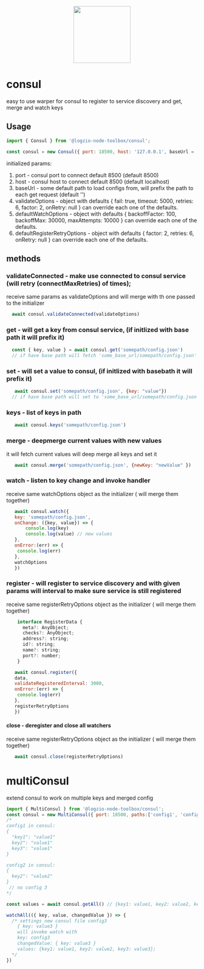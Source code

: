 <p align="center">
  <a href="http://logz.io">
    <img height="150px" src="https://logz.io/wp-content/uploads/2017/06/new-logzio-logo.png">
  </a>
</p>

# consul
easy to use warper for consul to register to service discovery and get, merge and watch keys

## Usage
```javascript
import { Consul } from '@logzio-node-toolbox/consul';

const consul = new Consul({ port: 18500, host: '127.0.0.1', baseUrl = 'some_base_url' });
```
initialized params:
1. port - consul port to connect default 8500 (default 8500)
2. host - consul host to connect default 8500 (default localhost)
3. baseUrl - some default path to load configs from, will prefix the path to each get request (default '')
4. validateOptions - object with defaults { fail: true, timeout: 5000, retries: 6, factor: 2, onRetry: null }
    can override each one of the defaults.
5. defaultWatchOptions - object with defaults { backoffFactor: 100, backoffMax: 30000, maxAttempts: 10000 }
    can override each one of the defaults.
6. defaultRegisterRetryOptions - object with defaults { factor: 2, retries: 6, onRetry: null }
    can override each one of the defaults.

## methods
### validateConnected - make use connected to consul service (will retry (connectMaxRetries) of times);
receive same params as validateOptions and will merge with th one passed to the initializer
```javascript
  await consul.validateConnected(validateOptions)
```

### get - will get a key from consul service, (if initlized with base path it will prefix it)
```javascript
  const { key, value } = await consul.get('somepath/config.json')
  // if have base path will fetch 'some_base_url/somepath/config.json'
```

### set - will set a value to consul, (if initlized with basebath it will prefix it)
```javascript
   await consul.set('somepath/config.json', {key: "value"})
  // if have base path will set to 'some_base_url/somepath/config.json'
```

### keys - list of keys in path
```javascript
   await consul.keys('somepath/config.json')
```

### merge - deepmerge current values with new values
it will fetch current values will deep merge all keys and set it
```javascript
   await consul.merge('somepath/config.json', {newKey: "newValue" })
```

### watch - listen to key change and invoke handler
receive same watchOptions object as the initializer ( will merge them together)
```javascript
   await consul.watch({
   key: 'somepath/config.json',
   onChange: ({key, value}) => {
       console.log(key)
       console.log(value) // new values
   },
   onError:(err) => {
    console.log(err)
   },
   watchOptions
   })
```

### register - will register to service discovery and with given params will interval to make sure service is still registered
receive same registerRetryOptions object as the initializer ( will merge them together)
```javascript
    interface RegisterData {
      meta?: AnyObject;
      checks?: AnyObject;
      address?: string;
      id?: string;
      name?: string;
      port?: number;
    }

   await consul.register({
   data,
   validateRegisteredInterval: 3000,
   onError:(err) => {
    console.log(err)
   },
   registerRetryOptions
   })
```

#### close - deregister and close all watchers
receive same registerRetryOptions object as the initializer ( will merge them together)
```javascript
   await consul.close(registerRetryOptions)
```


# multiConsul
extend  consul to work on multiple keys and merged config
```javascript
import { MultiConsul } from '@logzio-node-toolbox/consul';
const consul = new MultiConsul({ port: 18500, paths:['config1', 'config2', 'config3'] });
/*
config1 in consul:
{
  "key1": "value1"
  key2": "value1"
  key3": "value1"
}

config2 in consul:
{
  key2": "value2"
}
 // no config 3
*/

const values = await consul.getAll() // {key1: value1, key2: value2, key3: value1};

watchAll(({ key, value, changedValue }) => {
  /* settings new consul file config3
    { key: value3 }
    will invoke watch with
    key: config3
    changedValue: { key: value3 }
    values: {key1: value1, key2: value2, key3: value3};
  */
})

```

